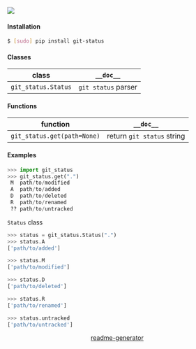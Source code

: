 <!--
https://pypi.org/project/readme-generator/
-->

[![](https://img.shields.io/pypi/pyversions/git-status.svg?longCache=True)](https://pypi.org/project/git-status/)

#### Installation
```bash
$ [sudo] pip install git-status
```

#### Classes
class|`__doc__`
-|-
`git_status.Status` |`git status` parser

#### Functions
function|`__doc__`
-|-
`git_status.get(path=None)` |return `git status` string

#### Examples
```python
>>> import git_status
>>> git_status.get(".")
 M  path/to/modified
 A  path/to/added
 D  path/to/deleted
 R  path/to/renamed
 ?? path/to/untracked
```

`Status` class
```python
>>> status = git_status.Status(".")
>>> status.A
['path/to/added']

>>> status.M
['path/to/modified']

>>> status.D
['path/to/deleted']

>>> status.R
['path/to/renamed']

>>> status.untracked
['path/to/untracked']
```

<p align="center">
    <a href="https://pypi.org/project/readme-generator/">readme-generator</a>
</p>